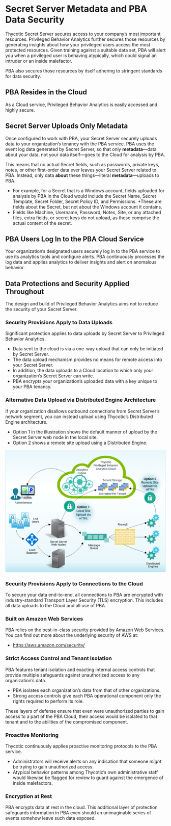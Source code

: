 ﻿[title]: # (Data Security)
[tags]: # (Privileged Behavior Analytics,PBA,Overview,Data Security,Metadata)
[priority]: # (2020)

# Secret Server Metadata and PBA Data Security

Thycotic Secret Server secures access to your company’s most important resources. Privileged Behavior Analytics further secures those resources by generating insights about how your privileged users access the most protected resources. Given training against a suitable data set, PBA will alert you when a privileged user is behaving atypically, which could signal an intruder or an inside malefactor.

PBA also secures those resources by itself adhering to stringent standards for data security.

## PBA Resides in the Cloud

As a Cloud service, Privileged Behavior Analytics is easily accessed and highly secure.

## Secret Server Uploads Only Metadata

Once configured to work with PBA, your Secret Server securely uploads data to your organization’s tenancy with the PBA service. PBA uses the event log data generated by Secret Server, so that only **metadata**—data about your data, not your data itself—goes to the Cloud for analysis by PBA.

This means that no actual Secret fields, such as passwords, private keys, notes, or other first-order data ever leaves your Secret Server related to PBA. Instead, only data **about** these things—literal **metadata**—uploads to PBA.

* For example, for a Secret that is a Windows account, fields uploaded for analysis by PBA in the Cloud would include the Secret Name, Secret Template, Secret Folder, Secret Policy ID, and Permissions.
  *These are fields about the Secret, but not about the Windows account it contains.
* Fields like Machine, Username, Password, Notes, Site, or any attached files, extra fields, or secret keys do not upload, as these comprise the actual content of the secret.

## PBA Users Log In to the PBA Cloud Service

Your organization’s designated users securely log in to the PBA service to use its analytics tools and configure alerts.
PBA continuously processes the log data and applies analytics to deliver insights and alert on anomalous behavior.

## Data Protections and Security Applied Throughout

The design and build of Privileged Behavior Analytics aims not to reduce the security of your Secret Server.

### Security Provisions Apply to Data Uploads

Significant protection applies to data uploads by Secret Server to Privileged Behavior Analytics.

* Data sent to the cloud is via a one-way upload that can only be initiated by Secret Server.
* The data upload mechanism provides no means for remote access into your Secret Server.
* In addition, the data uploads to a Cloud location to which only your organization’s Secret Server can write.
* PBA encrypts your organization’s uploaded data with a key unique to your PBA tenancy.

### Alternative Data Upload via Distributed Engine Architecture

If your organization disallows outbound connections from Secret Server’s network segment, you can instead upload using Thycotic’s Distributed Engine architecture.

* Option 1 in the illustration shows the default manner of upload by the Secret Server web node in the local site.
* Option 2 shows a remote site upload using a Distributed Engine.

![Alternative Data Upload via Distributed Engine Architecture](images/alternative-data-upload.png)

### Security Provisions Apply to Connections to the Cloud

To secure your data end-to-end, all connections to PBA are encrypted with industry-standard Transport Layer Security (TLS) encryption. This includes all data uploads to the Cloud and all use of PBA.

### Built on Amazon Web Services

PBA relies on the best-in-class security provided by Amazon Web Services. You can find out more about the underlying security of AWS at:

* https://aws.amazon.com/security/

### Strict Access Control and Tenant Isolation

PBA features tenant isolation and exacting internal access controls that provide multiple safeguards against unauthorized access to any organization’s data.

* PBA isolates each organization’s data from that of other organizations.
* Strong access controls give each PBA operational component only the rights required to perform its role.

These layers of defense ensure that even were unauthorized parties to gain access to a part of the PBA Cloud, their access would be isolated to that tenant and to the abilities of the compromised component.

### Proactive Monitoring

Thycotic continuously applies proactive monitoring protocols to the PBA service.

* Administrators will receive alerts on any indication that someone *might* be trying to gain unauthorized access.
* Atypical behavior patterns among Thycotic’s own administrative staff would likewise be flagged for review to guard against the emergence of inside malefactors.

### Encryption at Rest

PBA encrypts data at rest in the cloud. This additional layer of protection safeguards information in PBA even should an unimaginable series of events somehow leave such data exposed.
